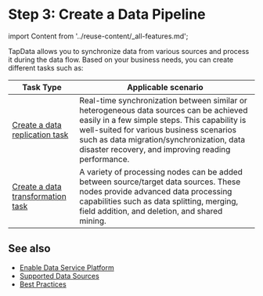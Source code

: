 # Step 3: Create a Data Pipeline

import Content from '../reuse-content/_all-features.md';

<Content />

TapData allows you to synchronize data from various sources and process it during the data flow. Based on your business needs, you can create different tasks such as:

| Task Type | Applicable scenario |
| ------------------------------------------------------------ | ------------------------------------------------------------ |
| [Create a data replication task](../user-guide/data-pipeline/copy-data/create-task.md) | Real-time synchronization between similar or heterogeneous data sources can be achieved easily in a few simple steps. This capability is well-suited for various business scenarios such as data migration/synchronization, data disaster recovery, and improving reading performance. |
| [Create a data transformation task](../user-guide/data-pipeline/data-development/create-task.md) | A variety of processing nodes can be added between source/target data sources. These nodes provide advanced data processing capabilities such as data splitting, merging, field addition, and deletion, and shared mining.  |

## See also

* [Enable Data Service Platform](../user-guide/real-time-data-hub/daas-mode/enable-daas-mode.md)
* [Supported Data Sources](../prerequisites/supported-databases.md)
* [Best Practices](../best-practice/README.md)